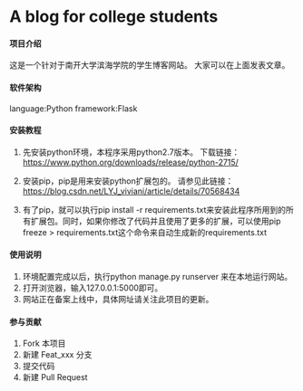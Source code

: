 # A blog for college students

#### 项目介绍

这是一个针对于南开大学滨海学院的学生博客网站。
大家可以在上面发表文章。

#### 软件架构

language:Python
framework:Flask


#### 安装教程

1. 先安装python环境，本程序采用python2.7版本。
下载链接：https://www.python.org/downloads/release/python-2715/

2. 安装pip，pip是用来安装python扩展包的。
请参见此链接：https://blog.csdn.net/LYJ_viviani/article/details/70568434

3. 有了pip，就可以执行pip install -r requirements.txt来安装此程序所用到的所有扩展包。同时，如果你修改了代码并且使用了更多的扩展，可以使用pip freeze > requirements.txt这个命令来自动生成新的requirements.txt

#### 使用说明

1. 环境配置完成以后，执行python manage.py runserver 来在本地运行网站。
2. 打开浏览器，输入127.0.0.1:5000即可。
3. 网站正在备案上线中，具体网址请关注此项目的更新。

#### 参与贡献

1. Fork 本项目
2. 新建 Feat_xxx 分支
3. 提交代码
4. 新建 Pull Request


